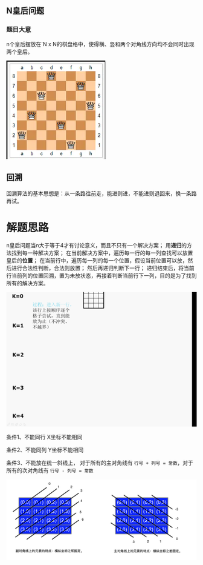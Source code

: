 ## N皇后问题

### 题目大意

n个皇后摆放在`N x N的棋盘格中，使得横、竖和两个对角线方向均不会同时出现两个皇后。

![如图](../../res/Leetcode38/1.png)



## 回溯

回溯算法的基本思想是：从一条路往前走，能进则进，不能进则退回来，换一条路再试。

# 解题思路

n皇后问题当n大于等于4才有讨论意义，而且不只有一个解决方案；
 用**递归**的方法找到每一种解决方案；
 在当前解决方案中，遍历每一行的每一列查找可以放置皇后的**位置**；
 在当前行中，遍历每一列的每一个位置，假设当前位置可以放，然后进行合法性判断，合法则放置；
 然后再递归判断下一行；
 递归结束后，将当前行当前列的位置回溯，置为未放状态，再接着判断当前行下一列，目的是为了找到所有的解决方案。

![2](../../res/Leetcode38/3.gif)

条件1、不能同行 X坐标不能相同

条件2、不能同列  Y坐标不能相同

条件3、不能放在统一斜线上， 对于所有的主对角线有 `行号 + 列号 = 常数`，对于所有的次对角线有 `行号 - 列号 = 常数`

![对角线](../../res/Leetcode38/2.png)

